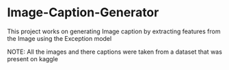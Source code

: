 # Image-Caption-Generator
This project works on generating Image caption by extracting features from the Image using the Exception model

NOTE: All the images and there captions were taken from a dataset that was present on kaggle

